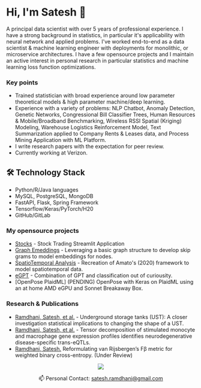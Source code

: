 # Hi, I'm Satesh 👋
A principal data scientist with over 5 years of professional experience. I have a strong background in statistics, in particular it's applicability with neural network and applied problems.
I've worked end-to-end as a data scientist & machine learning engineer with deployments for monolithic, or microservice architectures. I have a few opensource projects and I maintain an active 
interest in personal research in particular statistics and machine learning loss function optimizations.

### Key points
*   Trained statistician with broad experience around low parameter theoretical models & high parameter machine/deep learning.
*   Experience with a variety of problems: NLP Chatbot, Anomaly Detection, Genetic Networks, Congressional Bill Classifier Trees, Human Resources & Mobile/Broadband Benchmarking, Wireless RSSI Spatial (Kriging) Modeling, 
Warehouse Logistics Reinforcement Model, Text Summarization applied to Company Rents & Leases data, and Process Mining Application with ML Platform. 
*   I write research papers with the expectation for peer review. 
*   Currently working at Verizon.

## 🛠 Technology Stack
*   Python/R/Java languages
*   MySQL, PostgreSQL, MongoDB
*   FastAPI, Flask, Spring Framework
*   Tensorflow/Keras/PyTorch/H20
*   GitHub/GitLab

### My opensource projects
*   [Stocks](https://github.com/SRamdhani/Stocks) - Stock Trading Streamlit Application
*   [Graph Emeddings](https://github.com/SRamdhani/Graph-Embeddings) - Leveraging a basic graph structure to develop skip grams to model embeddings for nodes.
*   [SpatioTemporal Analysis](https://github.com/SRamdhani/Spatiotemporal) - Recreation of Amato's (2020) framework to model spatiotemporal data.
*   [eGPT](https://github.com/SRamdhani/eGPT) - Combination of GPT and classification out of curiousity. 
*   [OpenPose PlaidML] (PENDING) OpenPose with Keras on PlaidML using an at home AMD eGPU and Sonnet Breakaway Box. 

### Research & Publications 
*   [Ramdhani, Satesh, et al.](https://www.tandfonline.com/doi/full/10.1080/03610918.2017.1353616) - Underground storage tanks (UST): A closer investigation statistical implications to changing the shape of a UST. 
*   [Ramdhani, Satesh, et al.](https://journals.plos.org/plosgenetics/article?id=10.1371/journal.pgen.1008549) - Tensor decomposition of stimulated monocyte and macrophage gene expression profiles identifies neurodegenerative disease-specific trans-eQTLs.
*   [Ramdhani, Satesh.](https://arxiv.org/abs/2210.16458) Reformulating van Rijsbergen’s Fβ metric for weighted binary cross-entropy. (Under Review)

<p align='center'>
   <a href="https://www.linkedin.com/in/satesh-ramdhani-725b3424/">
       <img src="https://img.shields.io/badge/linkedin-%230077B5.svg?&style=for-the-badge&logo=linkedin&logoColor=white"/>
   </a>
   </a>
<p align='center'>
   📫 Personal Contact: <a href='mailto:satesh.ramdhani@gmail.com'>satesh.ramdhani@gmail.com</a>
</p>

